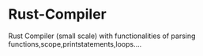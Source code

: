 # Rust-Compiler
Rust Compiler (small scale) with functionalities of parsing functions,scope,printstatements,loops....
